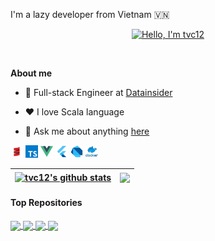 I'm a lazy developer from Vietnam 🇻🇳
<p align="center">
<a href="https://anuraghazra.github.io"><img width="40%" alt="Hello, I'm tvc12" src="https://media1.tenor.com/images/9aa4aee77151757a310fcdb4b8fd2a0a/tenor.gif?itemid=12671405" />
</a>
</p>
<br />

**About me**

- 💼 Full-stack Engineer at [Datainsider](https://datainsider.co/)

- ❤️ I love Scala language

- 💬 Ask me about anything [here](https://github.com/tvc12/tvc12/issues)

<code><img height="20" alt="scala" src="https://raw.githubusercontent.com/github/explore/80688e429a7d4ef2fca1e82350fe8e3517d3494d/topics/scala/scala.png"></code>
<code><img height="20" alt="typescript" src="https://raw.githubusercontent.com/github/explore/80688e429a7d4ef2fca1e82350fe8e3517d3494d/topics/typescript/typescript.png"></code>
<code><img height="20" alt="vue" src="https://raw.githubusercontent.com/github/explore/80688e429a7d4ef2fca1e82350fe8e3517d3494d/topics/vue/vue.png"></code>
<code><img height="20" alt="flutter" src="https://raw.githubusercontent.com/github/explore/80688e429a7d4ef2fca1e82350fe8e3517d3494d/topics/flutter/flutter.png"></code>
<code><img height="20" alt="dart" src="https://raw.githubusercontent.com/github/explore/80688e429a7d4ef2fca1e82350fe8e3517d3494d/topics/dart/dart.png"></code>
<code><img height="20" alt="docker" src="https://raw.githubusercontent.com/github/explore/80688e429a7d4ef2fca1e82350fe8e3517d3494d/topics/docker/docker.png"></code>

| <a href="https://github.com/tvc12/tvc12"><img align="center" src="https://github-readme-stats.vercel.app/api?username=tvc12&show_icons=true&include_all_commits=true&theme=buefy&hide_border=true" alt="tvc12's github stats" /></a> | <a href="https://github.com/tvc12/tvc12"><img align="center" src="https://github-readme-stats.vercel.app/api/top-langs/?username=tvc12&layout=compact&theme=buefy&hide_border=true" /></a> |
|--------------------------------------------------------------------------------------------------------------------------------------------------------------------------------------------------------------------------------------|--------------------------------------------------------------------------------------------------------------------------------------------------------------------------------------------|

#### Top Repositories

<a href="https://github.com/datainsider-co/rocket-bi">
  <img align="center" src="https://github-readme-stats.vercel.app/api/pin/?username=datainsider-co&repo=rocket-bi&theme=buefy" />
</a>
<a href="https://github.com/uiters/store-pattern">
  <img align="center" src="https://github-readme-stats.vercel.app/api/pin/?username=tvc12&repo=store-pattern&theme=buefy" />
</a>

<a href="https://github.com/tvc12/tiengviet">
  <img align="center" src="https://github-readme-stats.vercel.app/api/pin/?username=tvc12&repo=tiengviet&theme=buefy" />
</a>
<a href="https://github.com/uiters/store-pattern">
  <img align="center" src="https://github-readme-stats.vercel.app/api/pin/?username=uiters&repo=hotel-management-v2&theme=buefy" />
</a>

<br />
<br />
